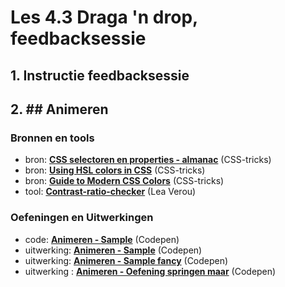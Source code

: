 # Les 4.3 Draga 'n drop, feedbacksessie

## 1. Instructie feedbacksessie

## 2. ## Animeren

### Bronnen en tools

- bron: **[CSS selectoren en properties - almanac](https://css-tricks.com/almanac/)** (CSS-tricks)
- bron: **[Using HSL colors in CSS](https://www.smashingmagazine.com/2021/07/hsl-colors-css/)** (CSS-tricks)
- bron: **[Guide to Modern CSS Colors](https://www.smashingmagazine.com/2021/11/guide-modern-css-colors/)** (CSS-tricks)
- tool: [**Contrast-ratio-checker**](https://contrast-ratio.com/) (Lea Verou)

### Oefeningen en Uitwerkingen

- code: **[Animeren - Sample](https://codepen.io/shooft/pen/RwBOVjE)** (Codepen)
- uitwerking: **[Animeren - Sample](https://codepen.io/shooft/pen/NWBmjXP)** (Codepen)
- uitwerking: **[Animeren - Sample fancy](https://codepen.io/shooft/pen/yLqrbpa)** (Codepen)
- uitwerking : **[Animeren - Oefening springen maar](https://codepen.io/shooft/pen/jOpRmzq)** (Codepen)




